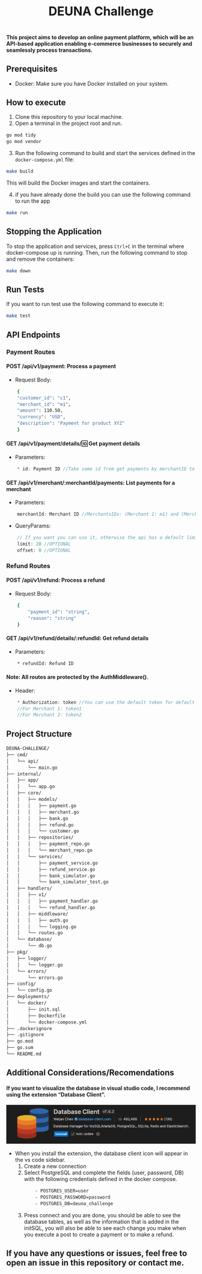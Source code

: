 <div align="center">
   <h1 style="display: inline-block; vertical-align: middle; font-size: 32px; font-weight: bold;">
    DEUNA Challenge
  </h1>
</div>

#### This project aims to develop an online payment platform, which will be an API-based application enabling e-commerce businesses to securely and seamlessly process transactions.

## Prerequisites
* Docker: Make sure you have Docker installed on your system.

## How to execute 
1. Clone this repository to your local machine.
2. Open a terminal in the project root and run.
```sh
go mod tidy 
go mod vendor
```
3. Run the following command to build and start the services defined in the ``` docker-compose.yml ``` file:
```sh
make build
```

This will build the Docker images and start the containers.

4. if you have already done the build you can use the following command to run the app
```sh
make run
```

## Stopping the Application
To stop the application and services, press ```Ctrl+C``` in the terminal where docker-compose up is running. Then, run the following command to stop and remove the containers:
```sh
make down
```

## Run Tests
If you want to run test use the following command to execute it:
```sh
make test
```


## API Endpoints

### Payment Routes

#### POST /api/v1/payment: Process a payment
* Request Body:
```sh
    {
    "customer_id": "c1",
    "merchant_id": "m1",
    "amount": 110.50,
    "currency": "USD",
    "description": "Payment for product XYZ"
    }
```

#### GET /api/v1/payment/details/:id: Get payment details
* Parameters:
```c
    * id: Payment ID //Take some id from get payments by merchantID to test it.
```

#### GET /api/v1/merchant/:merchantId/payments: List payments for a merchant
* Parameters:
```c
    merchantId: Merchant ID //MerchantsIDs: (Merchant 1: m1) and (Merchant 2: m2) defined in init.sql migration.
```
* QueryParams:
```c
    // If you want you can use it, otherwise the api has a default limit 10 and offset 0.
    limit: 20 //OPTIONAL
    offset: 0 //OPTIONAL
```

### Refund Routes

#### POST /api/v1/refund: Process a refund
* Request Body:
```sh
    {
        "payment_id": "string", 
        "reason": "string"
    }
```

#### GET /api/v1/refund/details/:refundId: Get refund details
* Parameters:
```sh
    * refundId: Refund ID
```
#### Note: All routes are protected by the AuthMiddleware().
* Header: 
```c
    * Authorization: token //You can use the default token for default merchants defined in init.sql migration: 
    //For Merchant 1: token1
    //For Merchant 2: token2
```



## Project Structure
```sh
DEUNA-CHALLENGE/
├── cmd/
│   └── api/
│       └── main.go
├── internal/
│   ├── app/
│   │   └── app.go
│   ├── core/
│   │   ├── models/
│   │   │   ├── payment.go
│   │   │   ├── merchant.go
│   │   │   ├── bank.go
│   │   │   ├── refund.go
│   │   │   └── customer.go
│   │   ├── repositories/
│   │   │   ├── payment_repo.go
│   │   │   └── merchant_repo.go
│   │   └── services/
│   │       ├── payment_service.go
│   │       ├── refund_service.go
│   │       ├── bank_simulator.go
│   │       └── bank_simulator_test.go
│   ├── handlers/
│   │   ├── v1/
│   │   │   ├── payment_handler.go
│   │   │   └── refund_handler.go
│   │   ├── middleware/
│   │   │   ├── auth.go
│   │   │   └── logging.go
│   │   └── routes.go
│   └── database/
│       └── db.go
├── pkg/
│   ├── logger/
│   │   └── logger.go
│   └── errors/
│       └── errors.go
├── config/
│   └── config.go
├── deployments/
│   └── docker/
│       ├── init.sql
│       ├── Dockerfile
│       └── docker-compose.yml
├── .dockerignore
├── .gitignore
├── go.mod
├── go.sum
└── README.md
```

## Additional Considerations/Recomendations
#### If you want to visualize the database in visual studio code, I recommend using the extension “Database Client”.
![alt text](image.png)
*  When you install the extension, the database client icon will appear in the vs code sidebar.
    1. Create a new connection
    2. Select PostgreSQL and complete the fields (user, password, DB) with the following credentials defined in the docker compose.
        ```sh 
            - POSTGRES_USER=user
            - POSTGRES_PASSWORD=password
            - POSTGRES_DB=deuna_challenge
        ```
    3. Press connect and you are done, you should be able to see the database tables, as well as the information that is added in the initSQL, you will also be able to see each change you make when you execute a post to create a payment or to make a refund.

## If you have any questions or issues, feel free to open an issue in this repository or contact me.
